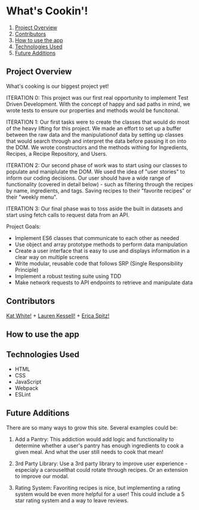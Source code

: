 # What's Cookin'!

1. [Project Overview](https://github.com/k-atwhite/whats-cookin/blob/main/README.md#project-overview)
2. [Contributors](https://github.com/k-atwhite/whats-cookin/blob/main/README.md#contributors)
3. [How to use the app](https://github.com/k-atwhite/whats-cookin/blob/main/README.md#how-to-use-the-app)
4. [Technologies Used](https://github.com/k-atwhite/whats-cookin/blob/main/README.md#technologies-used)
5. [Future Additions](https://github.com/k-atwhite/whats-cookin/blob/main/README.md#future-additions)

## Project Overview
What's cooking is our biggest project yet!

ITERATION 0: This project was our first real opportunity to implement Test Driven Development. With the concept of happy and sad paths in mind, we wrote tests to ensure our properties and methods would be funcitonal. 

ITERATION 1: Our first tasks were to create the classes that would do most of the heavy lifting for this project. We made an effort to set up a buffer between the raw data and the manipulationof data by setting up classes that would search through and interpret the data before passing it on into the DOM. We wrote constructors and the methods withing for Ingredients, Recipes, a Recipe Repository, and Users. 

ITERATION 2: Our second phase of work was to start using our classes to populate and maniplulate the DOM. We used the idea of "user stories" to inform our coding decisions.
Our user should have a wide range of functionality (covered in detail below) - such as filtering through the recipes by name, ingredients, and tags. Saving recipes to their "favorite recipes" or their "weekly menu". 

ITERATION 3: Our final phase was to toss aside the built in datasets and start using fetch calls to request data from an API. 

Project Goals:
- Implement ES6 classes that communicate to each other as needed
- Use object and array prototype methods to perform data manipulation
- Create a user interface that is easy to use and displays information in a clear way on multiple screens
- Write modular, reusable code that follows SRP (Single Responsibility Principle)
- Implement a robust testing suite using TDD
- Make network requests to API endpoints to retrieve and manipulate data


## Contributors
[Kat White!](https://github.com/k-atwhite) + [Lauren Kessell!](https://github.com/LKessell) + [Erica Spitz!](https://github.com/e-spitz)


## How to use the app


## Technologies Used
* HTML
* CSS
* JavaScript
* Webpack
* ESLint


## Future Additions
There are so many ways to grow this site. Several examples could be:
1. Add a Pantry: This addiction would add logic and functionality to determine whether a user's pantry has enough ingredients to cook a given meal. And what the user still needs to cook that mean!

2. 3rd Party Library: Use a 3rd party library to improve user experience - especialy a carouselthat could rotate through recipes. Or an extension to improve our  modal.

3. Rating System: Favoriting recipes is nice, but implementing a rating system would be even more helpful for a user! This could include a 5 star rating system and a way to leave reviews. 
